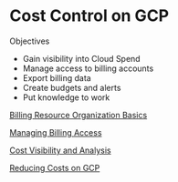 # Cost Control on GCP

Objectives

- Gain visibility into Cloud Spend
- Manage access to billing accounts
- Export billing data
- Create budgets and alerts
- Put knowledge to work

[Billing Resource Organization Basics](01-billing-resource-organization-basics.md)

[Managing Billing Access](02-managing-billing-access.md)

[Cost Visibility and Analysis](03-cost-visibility-and-analysis.md)

[Reducing Costs on GCP](04-reducing-costs-on-gcp.md)
